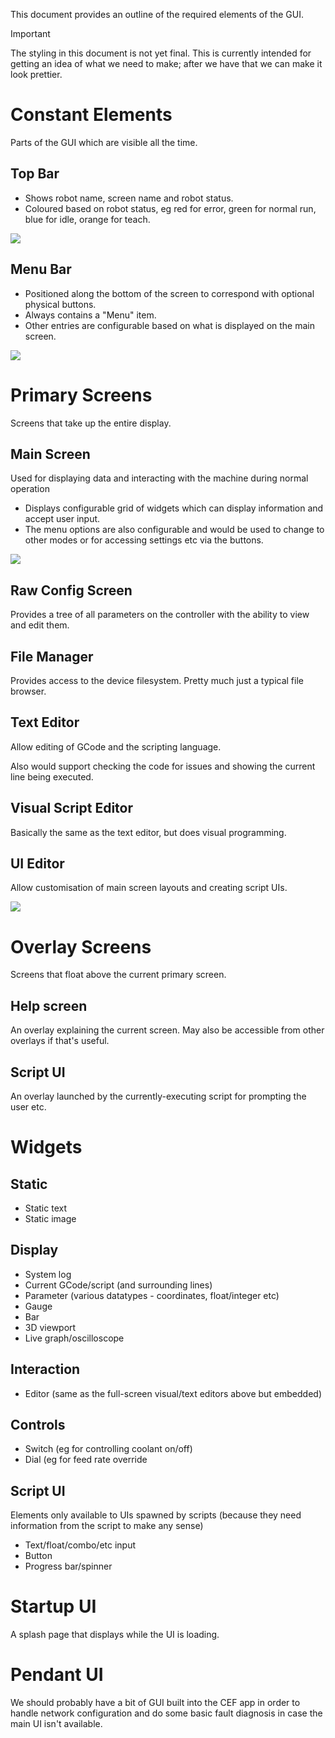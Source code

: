 This document provides an outline of the required elements of the GUI.

> [!IMPORTANT]
> The styling in this document is not yet final.
> This is currently intended for getting an idea of what we need to make; after we have that we can make it look prettier.

# Constant Elements

Parts of the GUI which are visible all the time.

## Top Bar

- Shows robot name, screen name and robot status.
- Coloured based on robot status, eg red for error, green for normal run, blue for idle, orange for teach.

![](./GUI-topbar.svg)

## Menu Bar

- Positioned along the bottom of the screen to correspond with optional physical buttons.
- Always contains a "Menu" item.
- Other entries are configurable based on what is displayed on the main screen.

![](./GUI-menubar.svg)

# Primary Screens

Screens that take up the entire display.

## Main Screen

Used for displaying data and interacting with the machine during normal operation

- Displays configurable grid of widgets which can display information and accept user input.
- The menu options are also configurable and would be used to change to other modes or for accessing settings etc via the buttons.

![](./GUI-main.svg)

## Raw Config Screen

Provides a tree of all parameters on the controller with the ability to view and edit them.

## File Manager

Provides access to the device filesystem. Pretty much just a typical file browser.

## Text Editor

Allow editing of GCode and the scripting language.

Also would support checking the code for issues and showing the current line being executed.

## Visual Script Editor

Basically the same as the text editor, but does visual programming.

## UI Editor

Allow customisation of main screen layouts and creating script UIs.

![](./GUI-config.svg)

# Overlay Screens

Screens that float above the current primary screen.

## Help screen

An overlay explaining the current screen. May also be accessible from other overlays if that's useful.

## Script UI

An overlay launched by the currently-executing script for prompting the user etc.

# Widgets

## Static

- Static text
- Static image

## Display

- System log
- Current GCode/script (and surrounding lines)
- Parameter (various datatypes - coordinates, float/integer etc)
- Gauge
- Bar
- 3D viewport
- Live graph/oscilloscope

## Interaction

- Editor (same as the full-screen visual/text editors above but embedded)

## Controls

- Switch (eg for controlling coolant on/off)
- Dial (eg for feed rate override

## Script UI

Elements only available to UIs spawned by scripts (because they need information from the script to make any sense)

- Text/float/combo/etc input
- Button
- Progress bar/spinner

# Startup UI

A splash page that displays while the UI is loading.

# Pendant UI

We should probably have a bit of GUI built into the CEF app in order to handle network configuration and do some basic fault diagnosis in case the main UI isn't available.
